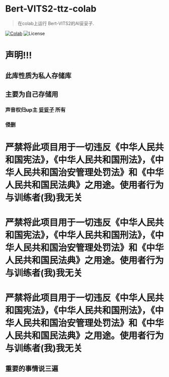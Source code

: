 # Bert-VITS2-ttz-colab

> 在colab上运行 Bert-VITS2的AI妥妥子.

[![Colab](https://img.shields.io/badge/open-colab-blue.svg)](https://colab.research.google.com/github/baka-9/My-Bert-VITS2-File/blob/Bert-VITS2-ttz-colab/Bert-VITS2-ttz.ipynb)
![License](https://img.shields.io/badge/state-building-pink) 

# 声明!!!
## 此库性质为私人存储库
## 主要为自己存储用
### 声音权归up主 [妥妥子](https://space.bilibili.com/1822076017/) 所有
### 侵删
# 严禁将此项目用于一切违反《中华人民共和国宪法》，《中华人民共和国刑法》，《中华人民共和国治安管理处罚法》和《中华人民共和国民法典》之用途。使用者行为与训练者(我)我无关
# 严禁将此项目用于一切违反《中华人民共和国宪法》，《中华人民共和国刑法》，《中华人民共和国治安管理处罚法》和《中华人民共和国民法典》之用途。使用者行为与训练者(我)我无关
# 严禁将此项目用于一切违反《中华人民共和国宪法》，《中华人民共和国刑法》，《中华人民共和国治安管理处罚法》和《中华人民共和国民法典》之用途。使用者行为与训练者(我)我无关
## 重要的事情说三遍

